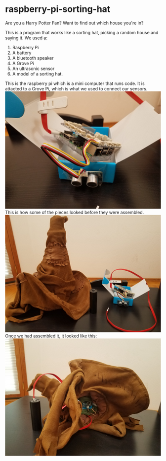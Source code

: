 # raspberry-pi-sorting-hat
Are you a Harry Potter Fan? Want to find out which house you're in?

This is a program that works like a sorting hat, picking a random house and saying it.
We used a:
1. Raspberry Pi
2. A battery 
3. A bluetooth speaker 
4. A Grove Pi 
5. An ultrasonic sensor 
6. A model of a sorting hat. 

This is the raspberry pi which is a mini computer that runs code. It is attacted to a Grove Pi, which is what we used to connect our sensors.
![picture](raspberry%20pi%20and%20sensors.jpg)
This is how some of the pieces looked before they were assembled.
![picture](putting%20it%20together.jpg)
Once we had assembled it, it looked like this:
![picture](assembled%20sorting%20hat.jpg)
